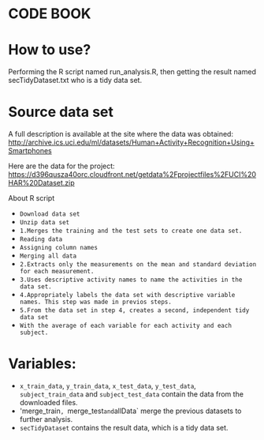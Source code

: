 # CODE BOOK

# How to use?
Performing the R script named run_analysis.R, then getting the result named secTidyDataset.txt who is a tidy data set.

# Source data set
A full description is available at the site where the data was obtained:
http://archive.ics.uci.edu/ml/datasets/Human+Activity+Recognition+Using+Smartphones

Here are the data for the project:
https://d396qusza40orc.cloudfront.net/getdata%2Fprojectfiles%2FUCI%20HAR%20Dataset.zip

About R script
* `Download data set`
* `Unzip data set`
* `1.Merges the training and the test sets to create one data set.`
* `Reading data`
* `Assigning column names`
* `Merging all data`
* `2.Extracts only the measurements on the mean and standard deviation for each measurement.`
* `3.Uses descriptive activity names to name the activities in the data set.`
* `4.Appropriately labels the data set with descriptive variable names. This step was made in previos steps.`
* `5.From the data set in step 4, creates a second, independent tidy data set`
* `With the average of each variable for each activity and each subject.`

# Variables:
* `x_train_data`, `y_train_data`, `x_test_data`, `y_test_data`, `subject_train_data` and `subject_test_data` contain the data from the downloaded files.
* 'merge_train`, `merge_test` and `allData` merge the previous datasets to further analysis.
* `secTidyDataset` contains the result data, which is a tidy data set.
